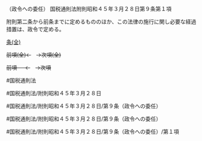 （政令への委任）
国税通則法附則昭和４５年３月２８日第９条第１項

附則第二条から前条までに定めるもののほか、この法律の施行に関し必要な経過措置は、政令で定める。

[条(全)](国税通則法＿＿＿＿附則昭和４５年３月２８日第９条_.md)

~~前項(全)←~~　~~→次項(全)~~

~~前項 　 ←~~　~~→次項~~



#国税通則法

#国税通則法/附則昭和４５年３月２８日

#国税通則法/附則昭和４５年３月２８日/第９条（政令への委任）

#国税通則法/附則昭和４５年３月２８日/第９条（政令への委任）

#国税通則法/附則昭和４５年３月２８日/第９条（政令への委任）/第１項

